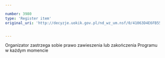 ```yaml
---

number: 3980
type: 'Register item'
original_uri: 'http://decyzje.uokik.gov.pl/nd_wz_um.nsf/0/41063D4E6FB55105C1257AB7002F9BA4?OpenDocument'


---
```


Organizator zastrzega sobie prawo zawieszenia lub zakończenia Programu w każdym momencie
